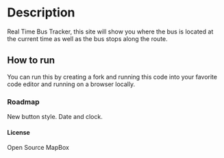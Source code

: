 # Description
Real Time Bus Tracker, this site will show you where the bus is located at the current time as well as the bus stops along the route.

## How to run
You can run this by creating a fork and running this code into your favorite code editor and running on a browser locally.

### Roadmap
New button style.
Date and clock.

#### License
Open Source
MapBox
